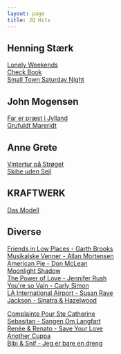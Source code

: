 ```yaml
---
layout: page
title: JQ Hits
---
```


Henning Stærk
----
[Lonely Weekends](https://youtu.be/fKK7dkpeDqQ)  
[Check Book](https://youtu.be/bjNK1MYUquE)  
[Small Town Saturday Night](https://youtu.be/n7bd2MBfa2M)  

John Mogensen
----
[Far er præst i Jylland](https://youtu.be/C0gpflbHWFw)  
[Grufuldt Mareridt](https://youtu.be/PxYdeuqUU-k)  

Anne Grete
----
[Vintertur på Strøget](https://youtu.be/h9Fk3o9wSzU)  
[Skibe uden Sejl](https://youtu.be/HgIm4uKaXZU)  

KRAFTWERK
----
[Das Modell](https://youtu.be/o0iga1eNgvA)  

Diverse
----
[Friends in Low Places - Garth Brooks](https://youtu.be/p0_der_5hRM)  
[Musikalske Venner - Allan Mortensen](https://youtu.be/HauQSSE6_MQ)  
[American Pie - Don McLean](https://youtu.be/ngDJIjbAvz4)  
[Moonlight Shadow](https://youtu.be/e80qhyovOnA)  
[The Power of Love - Jennifer Rush](https://youtu.be/b_zHQ6kFuQ0)  
[You're so Vain - Carly Simon](https://youtu.be/cleCtBP0o5Y)  
[LA International Airport - Susan Raye](https://youtu.be/Aj8f30Iguw0)  
[Jackson - Sinatra & Hazelwood](https://youtu.be/rnkuRQ8tjIE)  

[Complainte Pour Ste Catherine](https://youtu.be/XP8S249NxtI)  
[Sebasitan - Sangen Om Langfart](https://youtu.be/gvCw45KzhTE)  
[Renée & Renato - Save Your Love](https://youtu.be/m7EnYrW0oQM)  
[Another Cuppa](https://youtu.be/J4MsW1s0fNE)  
[Bibi & Snif - Jeg er bare en dreng](https://www.youtube.com/watch?v=dTI2WbsNraU)  
